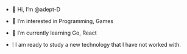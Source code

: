 - 👋 Hi, I’m @adept-D
- 👀 I’m interested in Programming, Games 
- 🌱 I’m currently learning Go, React

- ❕ I am ready to study a new technology that I have not worked with.


<!---
adept-D/adept-D is a ✨ special ✨ repository because its `README.md` (this file) appears on your GitHub profile.
You can click the Preview link to take a look at your changes.
--->
